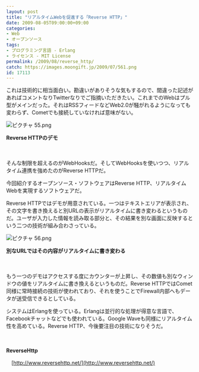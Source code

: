 ```yaml
---
layout: post
title: "リアルタイムWebを促進する「Reverse HTTP」"
date: 2009-08-05T09:00:00+09:00
categories:
- Web
- オープンソース
tags: 
- プログラミング言語 - Erlang
- ライセンス - MIT License
permalink: /2009/08/reverse_http/
catch: https://images.moongift.jp/2009/07/561.png
id: 17113
---
```

これは技術的に相当面白い。勘違いがありそうな気もするので、間違った記述があればコメントなりTwitterなりでご指摘いただきたい。これまでのWebはプル型がメインだった。それはRSSフィードなどWeb2.0が騒がれるようになっても変わらず、Cometでも接続していなければ意味がない。

  

![ピクチャ 55.png](https://images.moongift.jp/2009/07/551.png)  
  
**Reverse HTTPのデモ**

  

　

  

そんな制限を超えるのがWebHooksだ。そしてWebHooksを使いつつ、リアルタイム連携を強めたのがReverse HTTPだ。

  

今回紹介するオープンソース・ソフトウェアはReverse HTTP、リアルタイムWebを実現するソフトウェアだ。

  
<!--more-->

Reverse HTTPではデモが用意されている。一つはテキストエリアが表示され、その文字を書き換えると別URLの表示がリアルタイムに書き変わるというものだ。ユーザが入力した情報を読み取る部分と、その結果を別な画面に反映するという二つの技術が組み合わさっている。

  

![ピクチャ 56.png](https://images.moongift.jp/2009/07/561.png)  
  
**別なURLではその内容がリアルタイムに書き変わる**

  

　

  

もう一つのデモはアクセスする度にカウンターが上昇し、その数値も別なウィンドウの値をリアルタイムに書き換えるというものだ。Reverse HTTPではComet同様に常時接続の技術が使われており、それを使うことでFirewall内部へもデータが送受信できるとしている。

  

システムはErlangを使っている。Erlangは並行的な処理が得意な言語で、Facebookチャットなどでも使われている。Google Waveも同様にリアルタイム性を高めている。Reverse HTTP、今後要注目の技術になりそうだ。

　  
  

**ReverseHttp**  
  
　[http://www.reversehttp.net/](http://www.reversehttp.net/)

  
